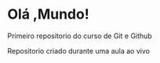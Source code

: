 # Olá ,Mundo!
 Primeiro repositorio do curso de Git e  Github

 Repositorio criado durante uma aula ao vivo
